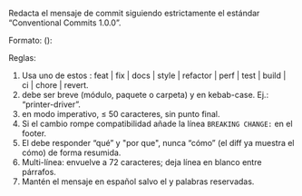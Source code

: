 Redacta el mensaje de commit siguiendo estrictamente el estándar “Conventional Commits 1.0.0”.

Formato:
<type>(<scope>): <short-summary>

<blank line>
<body – explicación en presente, 72 caracteres por línea máx>

<blank line>
<footer – refs externas, BREAKING CHANGE, Co-Authored-By, etc.>

Reglas:
1. Usa uno de estos <type>: feat | fix | docs | style | refactor | perf | test | build | ci | chore | revert.
2. <scope> debe ser breve (módulo, paquete o carpeta) y en kebab-case. Ej.: “printer-driver”.
3. <short-summary> en modo imperativo, ≤ 50 caracteres, sin punto final.
4. Si el cambio rompe compatibilidad añade la línea `BREAKING CHANGE:` en el footer.
5. El <body> debe responder “qué” y "por que", nunca “cómo” (el diff ya muestra el cómo) de forma resumida.
7. Multi-línea: envuelve a 72 caracteres; deja línea en blanco entre párrafos.
8. Mantén el mensaje en español salvo el <type> y palabras reservadas.
